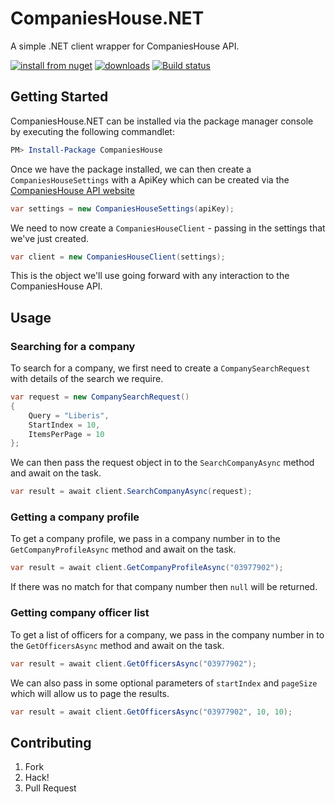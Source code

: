 # CompaniesHouse.NET

A simple .NET client wrapper for CompaniesHouse API.

[![install from nuget](http://img.shields.io/nuget/v/CompaniesHouse.svg?style=flat-square)](https://www.nuget.org/packages/CompaniesHouse)
[![downloads](http://img.shields.io/nuget/dt/CompaniesHouse.svg?style=flat-square)](https://www.nuget.org/packages/CompaniesHouse)
[![Build status](https://ci.appveyor.com/api/projects/status/0pgf5s626c0ybyrx/branch/master?svg=true)](https://ci.appveyor.com/project/Liberis/companieshouse-net/branch/master)

## Getting Started

CompaniesHouse.NET can be installed via the package manager console by executing the following commandlet:

```powershell
PM> Install-Package CompaniesHouse
```

Once we have the package installed, we can then create a `CompaniesHouseSettings` with a ApiKey which can be created via the [CompaniesHouse API website](https://developer.companieshouse.gov.uk/developer/applications)

```csharp
var settings = new CompaniesHouseSettings(apiKey);
```

We need to now create a `CompaniesHouseClient` - passing in the settings that we've just created.

```csharp
var client = new CompaniesHouseClient(settings);
```

This is the object we'll use going forward with any interaction to the CompaniesHouse API.

## Usage

### Searching for a company

To search for a company, we first need to create a `CompanySearchRequest` with details of the search we require.

```csharp
var request = new CompanySearchRequest()
{
    Query = "Liberis",
    StartIndex = 10,
    ItemsPerPage = 10
};
```

We can then pass the request object in to the `SearchCompanyAsync` method and await on the task.

```csharp
var result = await client.SearchCompanyAsync(request);
```

### Getting a company profile

To get a company profile, we pass in a company number in to the `GetCompanyProfileAsync` method and await on the task.

```csharp
var result = await client.GetCompanyProfileAsync("03977902");
```

If there was no match for that company number then `null` will be returned.

### Getting company officer list

To get a list of officers for a company, we pass in the company number in to the `GetOfficersAsync` method and await on the task.

```csharp
var result = await client.GetOfficersAsync("03977902");
```

We can also pass in some optional parameters of `startIndex` and `pageSize` which will allow us to page the results.

```csharp
var result = await client.GetOfficersAsync("03977902", 10, 10);
```


## Contributing

1. Fork
1. Hack!
1. Pull Request
